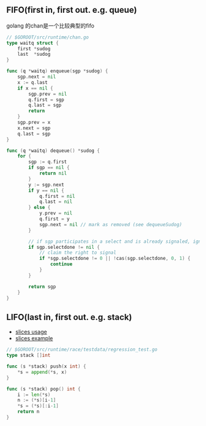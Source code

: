## FIFO(first in, first out. e.g. queue)

golang 的chan是一个比较典型的fifo
```go
// $GOROOT/src/runtime/chan.go
type waitq struct {
	first *sudog
	last  *sudog
}

func (q *waitq) enqueue(sgp *sudog) {
	sgp.next = nil
	x := q.last
	if x == nil {
		sgp.prev = nil
		q.first = sgp
		q.last = sgp
		return
	}
	sgp.prev = x
	x.next = sgp
	q.last = sgp
}

func (q *waitq) dequeue() *sudog {
	for {
		sgp := q.first
		if sgp == nil {
			return nil
		}
		y := sgp.next
		if y == nil {
			q.first = nil
			q.last = nil
		} else {
			y.prev = nil
			q.first = y
			sgp.next = nil // mark as removed (see dequeueSudog)
		}

		// if sgp participates in a select and is already signaled, ignore it
		if sgp.selectdone != nil {
			// claim the right to signal
			if *sgp.selectdone != 0 || !cas(sgp.selectdone, 0, 1) {
				continue
			}
		}

		return sgp
	}
}


```

## LIFO(last in, first out. e.g. stack)

  - [slices usage](http://blog.golang.org/go-slices-usage-and-internals)
  - [slices example](https://github.com/yubo/program/blob/master/go/example/56_slice_array.go)

```go
// $GOROOT/src/runtime/race/testdata/regression_test.go
type stack []int

func (s *stack) push(x int) {
	*s = append(*s, x)
}

func (s *stack) pop() int {
	i := len(*s)
	n := (*s)[i-1]
	*s = (*s)[:i-1]
	return n
}
```
